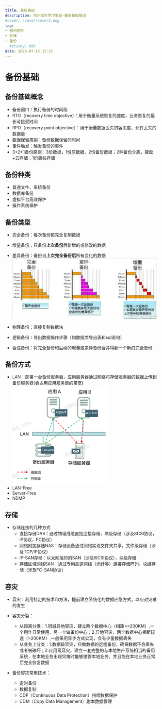 ```yaml
---
title: 备份基础
description: 杭州宏杉学习笔记-备份基础培训
#cover: /cover/cover2.png
tag:
- 杭州宏杉
- 存储
- 备份
  #sticky: 999
date: 2025-07-15 15:25
---
```


# 备份基础

## 备份基础概念

* 备份窗口：执行备份的时间段
* RTO（recovery time objective）：用于衡量系统恢复的速度，业务恢复的最长可接受时间
* RPO（recovery point objective）：用于衡量数据丢失的容忍度，允许丢失的数据量
* 数据保留周期：备份数据保留的时间
* 事件触发：触发备份的事件
* 3+2+1备份原则：3份数据，1份原数据，2份备份数据；2种备份介质，硬盘+云存储；1份离线存储

## 备份种类

* 普通文件、系统备份
* 数据库备份
* 虚拟平台高效保护
* 操作系统保护

## 备份类型

* 完全备份：每次备份都完全复制数据
* 增量备份：只备份**上次备份**后新增的或修改的数据
* 差异备份：备份自**上次完全备份后**所有变化的数据
![alt text](images/image.png)

* 物理备份：直接复制数据块
* 逻辑备份：导出数据操作步骤（如数据库导出表和sql语句）
* 合成备份：将完全备份和后续的增量或差异备份合并得到一个新的完全备份

## 备份方式

* LAN：部署一台备份服务器，应用服务器通过网络将存储服务器的数据上传到备份服务器(会占用应用服务器的带宽)
  ![alt text](images/image2.png)
* LAN-Free
* Server-Free
* NDMP

## 存储

* 存储连接的几种方式
  * 直接存储DAS：通过物理线缆直接连接存储，块级存储（涉及SCSI协议，IP协议，FC协议）
  * 网络附加存储NAS：存储设备通过网络实现文件夹共享，文件级存储（涉及TCP/IP协议）
  * IP-SAN存储：以太网版的的SAN（涉及iSCSI协议），块级存储
  * 存储区域网络SAN：通过专用高速网络（光纤等）连接存储阵列，块级存储（涉及FC-SAN协议）
  
## 容灾

* 容灾：利用特定的技术和方法，提前建立系统化的数据应急方式，以应对灾难的发生

* 容灾分裂：
  * 从距离分类：1.同城异地容灾，建立两个数据中心（相距<=200KM）,一个用作日常使用，另一个做备份中心；2.异地容灾，两个数据中心相距较远（>200KM）,一般采用异步方式实现，会有少量数据丢失
  * 从业务上分类：1.数据级容灾，只做数据的远程备份，确保数据不会丢失或者被破坏；2.应用级容灾，建立一套完整的与本地生产系统相当的备用系统，在本地业务出现灾难时能够接管本地业务，并且能在本地业务正常后完全恢复数据

* 备份容灾常用技术：
  * 定时备份
  * 数据复制
  * CDP（Continuous Data Protection）持续数据保护
  * CDM（Copy Data Management）副本数据管理
